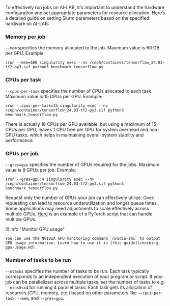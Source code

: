 To effectively run jobs on AI-LAB, it's important to understand the hardware configuration and set appropriate parameters for resource allocation. Here’s a detailed guide on setting Slurm parameters based on the specified hardware on AI-LAB:


### Memory per job
`--mem` specifies the memory allocated to the job. Maximum value is 60 GB per GPU. Example:

```
srun --mem=60G singularity exec --nv /ceph/container/tensorflow_24.03-tf2-py3.sif python3 benchmark_tensorflow.py
```

### CPUs per task

`--cpus-per-task` specifies the number of CPUs allocated to each task. Maximum value is 15 CPUs per GPU. Example:

```
srun --cpus-per-task=15 singularity exec --nv /ceph/container/tensorflow_24.03-tf2-py3.sif python3 benchmark_tensorflow.py
```

There is actually 16 CPUs per GPU available, but using a maximum of 15 CPUs per GPU, leaves 1 CPU free per GPU for system overhead and non-GPU tasks, which helps in maintaining overall system stability and performance. 

### GPUs per job

`--gres=gpu` specifies the number of GPUs required for the jobs. Maximum value is 8 GPUs per job. Example:

```
srun --gres=gpu:4 singularity exec --nv /ceph/container/tensorflow_24.03-tf2-py3.sif python3 benchmark_tensorflow.py
```

Request only the number of GPUs your job can effectively utilize. Over-requesting can lead to resource underutilization and longer queue times. Some applications may need adjustments to scale effectively across multiple GPUs. [Here](multiple-gpus-with-pytorch.md) is an example of a PyTorch script that can handle multiple GPUs. 

!!! info "Monitor GPU usage"

    You can use the NVIDIA GPU monitoring command `nvidia-smi` to output GPU usage information. Learn how to use it in [this guide](checking-gpu-usage.md).

### Number of tasks to be run

`--ntasks` specifies the number of tasks to be run. Each task typically corresponds to an independent execution of your program or script. If your job can be parallelized across multiple tasks, set the number of tasks to e.g. `--ntasks=4` for running 4 parallel tasks. Each task gets its allocation of resources (CPU, memory, etc.) based on other parameters like `--cpus-per-task`, `--mem`, and `--gres=gpu`.